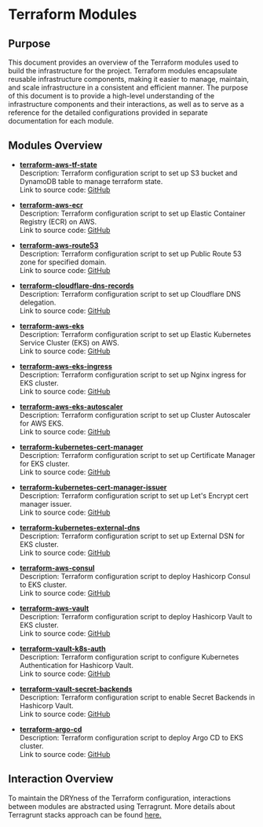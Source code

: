 # Terraform Modules <!-- {docsify-ignore} -->

## Purpose  <!-- {docsify-ignore} -->

This document provides an overview of the Terraform modules used to build the infrastructure for the project. Terraform modules encapsulate reusable infrastructure components, making it easier to manage, maintain, and scale infrastructure in a consistent and efficient manner. The purpose of this document is to provide a high-level understanding of the infrastructure components and their interactions, as well as to serve as a reference for the detailed configurations provided in separate documentation for each module.

## Modules Overview <!-- {docsify-ignore} -->

- **[terraform-aws-tf-state](./tf-state/index.md)**  
  Description: Terraform configuration script to set up S3 bucket and DynamoDB table to manage terraform state.  
  Link to source code: [GitHub](https://github.com/MikalaiYatsyna/terraform-aws-tf-state)

- **[terraform-aws-ecr](./ecr/index.md)**   
  Description: Terraform configuration script to set up Elastic Container Registry (ECR) on AWS.  
  Link to source code: [GitHub](https://github.com/MikalaiYatsyna/terraform-aws-ecr)

- **[terraform-aws-route53](./route53/index.md)**   
  Description: Terraform configuration script to set up Public Route 53 zone for specified domain.  
  Link to source code: [GitHub](https://github.com/MikalaiYatsyna/terraform-aws-route53)

- **[terraform-cloudflare-dns-records](./cloudflare/index.md)**   
  Description: Terraform configuration script to set up Cloudflare DNS delegation.  
  Link to source code: [GitHub](https://github.com/MikalaiYatsyna/terraform-cloudflare-dns-records)

- **[terraform-aws-eks](./eks/index.md)**   
  Description: Terraform configuration script to set up Elastic Kubernetes Service Cluster (EKS) on AWS.   
  Link to source code: [GitHub](https://github.com/MikalaiYatsyna/terraform-aws-eks)

- **[terraform-aws-eks-ingress](./ingress/index.md)**   
  Description: Terraform configuration script to set up Nginx ingress for EKS cluster.   
  Link to source code: [GitHub](https://github.com/MikalaiYatsyna/terraform-aws-eks-ingress)

- **[terraform-aws-eks-autoscaler](./autoscaler/index.md)**   
  Description: Terraform configuration script to set up Cluster Autoscaler for AWS EKS.  
  Link to source code: [GitHub](https://github.com/MikalaiYatsyna/terraform-aws-eks-autoscaler)

- **[terraform-kubernetes-cert-manager](./cert-manager/index.md)**   
  Description: Terraform configuration script to set up Certificate Manager for EKS cluster.   
  Link to source code: [GitHub](https://github.com/MikalaiYatsyna/terraform-kubernetes-cert-manager)

- **[terraform-kubernetes-cert-manager-issuer](./cert-issuer/index.md)**   
  Description: Terraform configuration script to set up Let's Encrypt cert manager issuer.  
  Link to source code: [GitHub](https://github.com/MikalaiYatsyna/terraform-kubernetes-cert-manager-issuer)

- **[terraform-kubernetes-external-dns](./external-dns/index.md)**   
 Description: Terraform configuration script to set up External DSN for EKS cluster.  
 Link to source code: [GitHub](https://github.com/MikalaiYatsyna/terraform-kubernetes-external-dns)

- **[terraform-aws-consul](./consul/index.md)**   
 Description: Terraform configuration script to deploy Hashicorp Consul to EKS cluster.  
 Link to source code: [GitHub](https://github.com/MikalaiYatsyna/terraform-aws-consul)

- **[terraform-aws-vault](./vault/index.md)**   
 Description: Terraform configuration script to deploy Hashicorp Vault to EKS cluster.  
 Link to source code: [GitHub](https://github.com/MikalaiYatsyna/terraform-aws-vault)


- **[terraform-vault-k8s-auth](./vault-k8s/index.md)**   
 Description: Terraform configuration script to configure Kubernetes Authentication for Hashicorp Vault.  
 Link to source code: [GitHub](https://github.com/MikalaiYatsyna/terraform-vault-k8s-auth)

- **[terraform-vault-secret-backends](./vault-backends/index.md)**   
 Description: Terraform configuration script to enable Secret Backends in Hashicorp Vault.  
 Link to source code: [GitHub](https://github.com/MikalaiYatsyna/terraform-vault-secret-backends)

  
- **[terraform-argo-cd](./argo-cd/index.md)**   
 Description: Terraform configuration script to deploy Argo CD to EKS cluster.  
 Link to source code: [GitHub](https://github.com/MikalaiYatsyna/terraform-aws-argo-cd)


## Interaction Overview <!-- {docsify-ignore} -->

To maintain the DRYness of the Terraform configuration, interactions between modules are abstracted using Terragrunt.
More details about Terragrunt stacks approach can be found [here.](../terragrunt/index.md)
